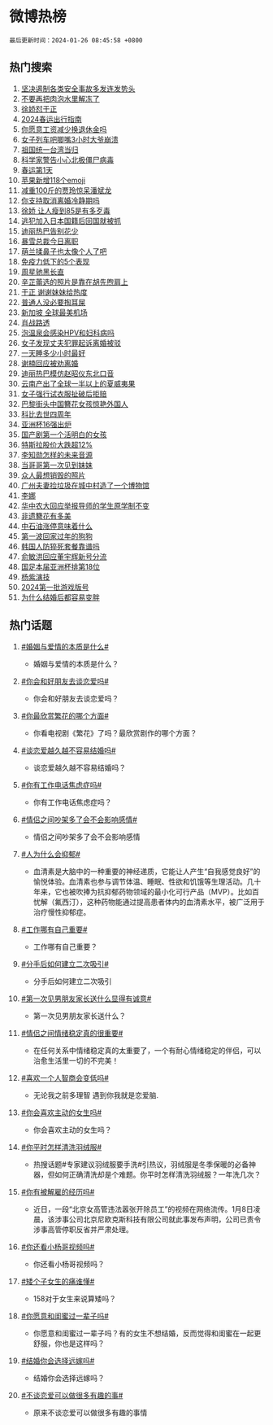 # 微博热榜

`最后更新时间：2024-01-26 08:45:58 +0800`

## 热门搜索

1. [坚决遏制各类安全事故多发连发势头](https://m.weibo.cn/search?containerid=100103type%3D1%26t%3D10%26q%3D%23%E5%9D%9A%E5%86%B3%E9%81%8F%E5%88%B6%E5%90%84%E7%B1%BB%E5%AE%89%E5%85%A8%E4%BA%8B%E6%95%85%E5%A4%9A%E5%8F%91%E8%BF%9E%E5%8F%91%E5%8A%BF%E5%A4%B4%23&stream_entry_id=51&isnewpage=1&extparam=seat%3D1%26dgr%3D0%26q%3D%2523%25E5%259D%259A%25E5%2586%25B3%25E9%2581%258F%25E5%2588%25B6%25E5%2590%2584%25E7%25B1%25BB%25E5%25AE%2589%25E5%2585%25A8%25E4%25BA%258B%25E6%2595%2585%25E5%25A4%259A%25E5%258F%2591%25E8%25BF%259E%25E5%258F%2591%25E5%258A%25BF%25E5%25A4%25B4%2523%26c_type%3D51%26pos%3D0%26cate%3D10103%26filter_type%3Drealtimehot%26stream_entry_id%3D51%26display_time%3D1706229956%26pre_seqid%3D1706229956766026801223)
1. [不要再把肉泡水里解冻了](https://m.weibo.cn/search?containerid=100103type%3D1%26t%3D10%26q%3D%23%E4%B8%8D%E8%A6%81%E5%86%8D%E6%8A%8A%E8%82%89%E6%B3%A1%E6%B0%B4%E9%87%8C%E8%A7%A3%E5%86%BB%E4%BA%86%23&stream_entry_id=31&isnewpage=1&extparam=seat%3D1%26realpos%3D1%26c_type%3D31%26pos%3D0%26lcate%3D5001%26q%3D%2523%25E4%25B8%258D%25E8%25A6%2581%25E5%2586%258D%25E6%258A%258A%25E8%2582%2589%25E6%25B3%25A1%25E6%25B0%25B4%25E9%2587%258C%25E8%25A7%25A3%25E5%2586%25BB%25E4%25BA%2586%2523%26dgr%3D0%26filter_type%3Drealtimehot%26flag%3D2%26cate%3D5001%26band_rank%3D1%26stream_entry_id%3D31%26display_time%3D1706229956%26pre_seqid%3D1706229956766026801223)
1. [徐娇怼于正](https://m.weibo.cn/search?containerid=100103type%3D1%26t%3D10%26q%3D%E5%BE%90%E5%A8%87%E6%80%BC%E4%BA%8E%E6%AD%A3&stream_entry_id=31&isnewpage=1&extparam=seat%3D1%26realpos%3D2%26c_type%3D31%26pos%3D1%26lcate%3D5001%26q%3D%25E5%25BE%2590%25E5%25A8%2587%25E6%2580%25BC%25E4%25BA%258E%25E6%25AD%25A3%26dgr%3D0%26filter_type%3Drealtimehot%26flag%3D16%26cate%3D5001%26band_rank%3D2%26stream_entry_id%3D31%26display_time%3D1706229956%26pre_seqid%3D1706229956766026801223)
1. [2024春运出行指南](https://m.weibo.cn/search?containerid=100103type%3D1%26t%3D10%26q%3D%232024%E6%98%A5%E8%BF%90%E5%87%BA%E8%A1%8C%E6%8C%87%E5%8D%97%23&stream_entry_id=31&isnewpage=1&extparam=seat%3D1%26realpos%3D3%26c_type%3D31%26pos%3D2%26lcate%3D5001%26q%3D%25232024%25E6%2598%25A5%25E8%25BF%2590%25E5%2587%25BA%25E8%25A1%258C%25E6%258C%2587%25E5%258D%2597%2523%26dgr%3D0%26filter_type%3Drealtimehot%26flag%3D0%26cate%3D5001%26band_rank%3D3%26stream_entry_id%3D31%26display_time%3D1706229956%26pre_seqid%3D1706229956766026801223)
1. [你愿意工资减少换退休金吗](https://m.weibo.cn/search?containerid=100103type%3D1%26t%3D10%26q%3D%23%E4%BD%A0%E6%84%BF%E6%84%8F%E5%B7%A5%E8%B5%84%E5%87%8F%E5%B0%91%E6%8D%A2%E9%80%80%E4%BC%91%E9%87%91%E5%90%97%23&stream_entry_id=31&isnewpage=1&extparam=seat%3D1%26realpos%3D4%26c_type%3D31%26pos%3D3%26lcate%3D5001%26q%3D%2523%25E4%25BD%25A0%25E6%2584%25BF%25E6%2584%258F%25E5%25B7%25A5%25E8%25B5%2584%25E5%2587%258F%25E5%25B0%2591%25E6%258D%25A2%25E9%2580%2580%25E4%25BC%2591%25E9%2587%2591%25E5%2590%2597%2523%26dgr%3D0%26filter_type%3Drealtimehot%26flag%3D2%26cate%3D5001%26band_rank%3D4%26stream_entry_id%3D31%26display_time%3D1706229956%26pre_seqid%3D1706229956766026801223)
1. [女子列车吧唧嘴3小时大爷崩溃](https://m.weibo.cn/search?containerid=100103type%3D1%26t%3D10%26q%3D%23%E5%A5%B3%E5%AD%90%E5%88%97%E8%BD%A6%E5%90%A7%E5%94%A7%E5%98%B43%E5%B0%8F%E6%97%B6%E5%A4%A7%E7%88%B7%E5%B4%A9%E6%BA%83%23&stream_entry_id=31&isnewpage=1&extparam=seat%3D1%26realpos%3D5%26c_type%3D31%26pos%3D4%26lcate%3D5001%26q%3D%2523%25E5%25A5%25B3%25E5%25AD%2590%25E5%2588%2597%25E8%25BD%25A6%25E5%2590%25A7%25E5%2594%25A7%25E5%2598%25B43%25E5%25B0%258F%25E6%2597%25B6%25E5%25A4%25A7%25E7%2588%25B7%25E5%25B4%25A9%25E6%25BA%2583%2523%26dgr%3D0%26filter_type%3Drealtimehot%26flag%3D2%26cate%3D5001%26band_rank%3D5%26stream_entry_id%3D31%26display_time%3D1706229956%26pre_seqid%3D1706229956766026801223)
1. [祖国统一台湾当归](https://m.weibo.cn/search?containerid=100103type%3D1%26t%3D10%26q%3D%23%E7%A5%96%E5%9B%BD%E7%BB%9F%E4%B8%80%E5%8F%B0%E6%B9%BE%E5%BD%93%E5%BD%92%23&stream_entry_id=31&isnewpage=1&extparam=seat%3D1%26realpos%3D6%26c_type%3D31%26pos%3D5%26lcate%3D5001%26q%3D%2523%25E7%25A5%2596%25E5%259B%25BD%25E7%25BB%259F%25E4%25B8%2580%25E5%258F%25B0%25E6%25B9%25BE%25E5%25BD%2593%25E5%25BD%2592%2523%26dgr%3D0%26filter_type%3Drealtimehot%26flag%3D2%26cate%3D5001%26band_rank%3D6%26stream_entry_id%3D31%26display_time%3D1706229956%26pre_seqid%3D1706229956766026801223)
1. [科学家警告小心北极僵尸病毒](https://m.weibo.cn/search?containerid=100103type%3D1%26t%3D10%26q%3D%23%E7%A7%91%E5%AD%A6%E5%AE%B6%E8%AD%A6%E5%91%8A%E5%B0%8F%E5%BF%83%E5%8C%97%E6%9E%81%E5%83%B5%E5%B0%B8%E7%97%85%E6%AF%92%23&stream_entry_id=31&isnewpage=1&extparam=seat%3D1%26realpos%3D7%26c_type%3D31%26pos%3D6%26lcate%3D5001%26q%3D%2523%25E7%25A7%2591%25E5%25AD%25A6%25E5%25AE%25B6%25E8%25AD%25A6%25E5%2591%258A%25E5%25B0%258F%25E5%25BF%2583%25E5%258C%2597%25E6%259E%2581%25E5%2583%25B5%25E5%25B0%25B8%25E7%2597%2585%25E6%25AF%2592%2523%26dgr%3D0%26filter_type%3Drealtimehot%26flag%3D2%26cate%3D5001%26band_rank%3D7%26stream_entry_id%3D31%26display_time%3D1706229956%26pre_seqid%3D1706229956766026801223)
1. [春运第1天](https://m.weibo.cn/search?containerid=100103type%3D1%26t%3D10%26q%3D%23%E6%98%A5%E8%BF%90%E7%AC%AC1%E5%A4%A9%23&stream_entry_id=31&isnewpage=1&extparam=seat%3D1%26realpos%3D8%26c_type%3D31%26pos%3D7%26lcate%3D5001%26q%3D%2523%25E6%2598%25A5%25E8%25BF%2590%25E7%25AC%25AC1%25E5%25A4%25A9%2523%26dgr%3D0%26filter_type%3Drealtimehot%26flag%3D1%26cate%3D5001%26band_rank%3D8%26stream_entry_id%3D31%26display_time%3D1706229956%26pre_seqid%3D1706229956766026801223)
1. [苹果新增118个emoji](https://m.weibo.cn/search?containerid=100103type%3D1%26t%3D10%26q%3D%23%E8%8B%B9%E6%9E%9C%E6%96%B0%E5%A2%9E118%E4%B8%AAemoji%23&stream_entry_id=31&isnewpage=1&extparam=seat%3D1%26realpos%3D9%26c_type%3D31%26pos%3D8%26lcate%3D5001%26q%3D%2523%25E8%258B%25B9%25E6%259E%259C%25E6%2596%25B0%25E5%25A2%259E118%25E4%25B8%25AAemoji%2523%26dgr%3D0%26filter_type%3Drealtimehot%26flag%3D1%26cate%3D5001%26band_rank%3D9%26stream_entry_id%3D31%26display_time%3D1706229956%26pre_seqid%3D1706229956766026801223)
1. [减重100斤的贾玲惊呆潘斌龙](https://m.weibo.cn/search?containerid=100103type%3D1%26t%3D10%26q%3D%23%E5%87%8F%E9%87%8D100%E6%96%A4%E7%9A%84%E8%B4%BE%E7%8E%B2%E6%83%8A%E5%91%86%E6%BD%98%E6%96%8C%E9%BE%99%23&stream_entry_id=31&isnewpage=1&extparam=seat%3D1%26realpos%3D10%26c_type%3D31%26pos%3D9%26lcate%3D5001%26q%3D%2523%25E5%2587%258F%25E9%2587%258D100%25E6%2596%25A4%25E7%259A%2584%25E8%25B4%25BE%25E7%258E%25B2%25E6%2583%258A%25E5%2591%2586%25E6%25BD%2598%25E6%2596%258C%25E9%25BE%2599%2523%26dgr%3D0%26filter_type%3Drealtimehot%26flag%3D2%26cate%3D5001%26band_rank%3D10%26stream_entry_id%3D31%26display_time%3D1706229956%26pre_seqid%3D1706229956766026801223)
1. [你支持取消离婚冷静期吗](https://m.weibo.cn/search?containerid=100103type%3D1%26t%3D10%26q%3D%23%E4%BD%A0%E6%94%AF%E6%8C%81%E5%8F%96%E6%B6%88%E7%A6%BB%E5%A9%9A%E5%86%B7%E9%9D%99%E6%9C%9F%E5%90%97%23&stream_entry_id=31&isnewpage=1&extparam=seat%3D1%26realpos%3D11%26c_type%3D31%26pos%3D10%26lcate%3D5001%26q%3D%2523%25E4%25BD%25A0%25E6%2594%25AF%25E6%258C%2581%25E5%258F%2596%25E6%25B6%2588%25E7%25A6%25BB%25E5%25A9%259A%25E5%2586%25B7%25E9%259D%2599%25E6%259C%259F%25E5%2590%2597%2523%26dgr%3D0%26filter_type%3Drealtimehot%26flag%3D2%26cate%3D5001%26band_rank%3D11%26stream_entry_id%3D31%26display_time%3D1706229956%26pre_seqid%3D1706229956766026801223)
1. [徐娇 让人瘦到85是有多歹毒](https://m.weibo.cn/search?containerid=100103type%3D1%26t%3D10%26q%3D%E5%BE%90%E5%A8%87+%E8%AE%A9%E4%BA%BA%E7%98%A6%E5%88%B085%E6%98%AF%E6%9C%89%E5%A4%9A%E6%AD%B9%E6%AF%92&stream_entry_id=31&isnewpage=1&extparam=seat%3D1%26realpos%3D12%26c_type%3D31%26pos%3D11%26lcate%3D5001%26q%3D%25E5%25BE%2590%25E5%25A8%2587%2520%25E8%25AE%25A9%25E4%25BA%25BA%25E7%2598%25A6%25E5%2588%25B085%25E6%2598%25AF%25E6%259C%2589%25E5%25A4%259A%25E6%25AD%25B9%25E6%25AF%2592%26dgr%3D0%26filter_type%3Drealtimehot%26flag%3D2%26cate%3D5001%26band_rank%3D12%26stream_entry_id%3D31%26display_time%3D1706229956%26pre_seqid%3D1706229956766026801223)
1. [逃犯加入日本国籍后回国就被抓](https://m.weibo.cn/search?containerid=100103type%3D1%26t%3D10%26q%3D%23%E9%80%83%E7%8A%AF%E5%8A%A0%E5%85%A5%E6%97%A5%E6%9C%AC%E5%9B%BD%E7%B1%8D%E5%90%8E%E5%9B%9E%E5%9B%BD%E5%B0%B1%E8%A2%AB%E6%8A%93%23&stream_entry_id=31&isnewpage=1&extparam=seat%3D1%26realpos%3D13%26c_type%3D31%26pos%3D12%26lcate%3D5001%26q%3D%2523%25E9%2580%2583%25E7%258A%25AF%25E5%258A%25A0%25E5%2585%25A5%25E6%2597%25A5%25E6%259C%25AC%25E5%259B%25BD%25E7%25B1%258D%25E5%2590%258E%25E5%259B%259E%25E5%259B%25BD%25E5%25B0%25B1%25E8%25A2%25AB%25E6%258A%2593%2523%26dgr%3D0%26filter_type%3Drealtimehot%26flag%3D2%26cate%3D5001%26band_rank%3D13%26stream_entry_id%3D31%26display_time%3D1706229956%26pre_seqid%3D1706229956766026801223)
1. [迪丽热巴告别花少](https://m.weibo.cn/search?containerid=100103type%3D1%26t%3D10%26q%3D%23%E8%BF%AA%E4%B8%BD%E7%83%AD%E5%B7%B4%E5%91%8A%E5%88%AB%E8%8A%B1%E5%B0%91%23&stream_entry_id=31&isnewpage=1&extparam=seat%3D1%26realpos%3D14%26c_type%3D31%26pos%3D13%26lcate%3D5001%26q%3D%2523%25E8%25BF%25AA%25E4%25B8%25BD%25E7%2583%25AD%25E5%25B7%25B4%25E5%2591%258A%25E5%2588%25AB%25E8%258A%25B1%25E5%25B0%2591%2523%26dgr%3D0%26filter_type%3Drealtimehot%26flag%3D1%26cate%3D5001%26band_rank%3D14%26stream_entry_id%3D31%26display_time%3D1706229956%26pre_seqid%3D1706229956766026801223)
1. [暴雪总裁今日离职](https://m.weibo.cn/search?containerid=100103type%3D1%26t%3D10%26q%3D%23%E6%9A%B4%E9%9B%AA%E6%80%BB%E8%A3%81%E4%BB%8A%E6%97%A5%E7%A6%BB%E8%81%8C%23&stream_entry_id=31&isnewpage=1&extparam=seat%3D1%26realpos%3D15%26c_type%3D31%26pos%3D14%26lcate%3D5001%26q%3D%2523%25E6%259A%25B4%25E9%259B%25AA%25E6%2580%25BB%25E8%25A3%2581%25E4%25BB%258A%25E6%2597%25A5%25E7%25A6%25BB%25E8%2581%258C%2523%26dgr%3D0%26filter_type%3Drealtimehot%26flag%3D1%26cate%3D5001%26band_rank%3D15%26stream_entry_id%3D31%26display_time%3D1706229956%26pre_seqid%3D1706229956766026801223)
1. [萌兰揉鼻子也太像个人了吧](https://m.weibo.cn/search?containerid=100103type%3D1%26t%3D10%26q%3D%23%E8%90%8C%E5%85%B0%E6%8F%89%E9%BC%BB%E5%AD%90%E4%B9%9F%E5%A4%AA%E5%83%8F%E4%B8%AA%E4%BA%BA%E4%BA%86%E5%90%A7%23&stream_entry_id=31&isnewpage=1&extparam=seat%3D1%26realpos%3D16%26c_type%3D31%26pos%3D15%26lcate%3D5001%26q%3D%2523%25E8%2590%258C%25E5%2585%25B0%25E6%258F%2589%25E9%25BC%25BB%25E5%25AD%2590%25E4%25B9%259F%25E5%25A4%25AA%25E5%2583%258F%25E4%25B8%25AA%25E4%25BA%25BA%25E4%25BA%2586%25E5%2590%25A7%2523%26dgr%3D0%26filter_type%3Drealtimehot%26flag%3D2%26cate%3D5001%26band_rank%3D16%26stream_entry_id%3D31%26display_time%3D1706229956%26pre_seqid%3D1706229956766026801223)
1. [免疫力低下的5个表现](https://m.weibo.cn/search?containerid=100103type%3D1%26t%3D10%26q%3D%23%E5%85%8D%E7%96%AB%E5%8A%9B%E4%BD%8E%E4%B8%8B%E7%9A%845%E4%B8%AA%E8%A1%A8%E7%8E%B0%23&stream_entry_id=31&isnewpage=1&extparam=seat%3D1%26realpos%3D17%26c_type%3D31%26pos%3D16%26lcate%3D5001%26q%3D%2523%25E5%2585%258D%25E7%2596%25AB%25E5%258A%259B%25E4%25BD%258E%25E4%25B8%258B%25E7%259A%25845%25E4%25B8%25AA%25E8%25A1%25A8%25E7%258E%25B0%2523%26dgr%3D0%26filter_type%3Drealtimehot%26flag%3D0%26cate%3D5001%26band_rank%3D17%26stream_entry_id%3D31%26display_time%3D1706229956%26pre_seqid%3D1706229956766026801223)
1. [周星驰黑长直](https://m.weibo.cn/search?containerid=100103type%3D1%26t%3D10%26q%3D%E5%91%A8%E6%98%9F%E9%A9%B0%E9%BB%91%E9%95%BF%E7%9B%B4&stream_entry_id=31&isnewpage=1&extparam=seat%3D1%26realpos%3D18%26c_type%3D31%26pos%3D17%26lcate%3D5001%26q%3D%25E5%2591%25A8%25E6%2598%259F%25E9%25A9%25B0%25E9%25BB%2591%25E9%2595%25BF%25E7%259B%25B4%26dgr%3D0%26filter_type%3Drealtimehot%26flag%3D2%26cate%3D5001%26band_rank%3D18%26stream_entry_id%3D31%26display_time%3D1706229956%26pre_seqid%3D1706229956766026801223)
1. [辛芷蕾选的照片是靠在胡先煦肩上](https://m.weibo.cn/search?containerid=100103type%3D1%26t%3D10%26q%3D%23%E8%BE%9B%E8%8A%B7%E8%95%BE%E9%80%89%E7%9A%84%E7%85%A7%E7%89%87%E6%98%AF%E9%9D%A0%E5%9C%A8%E8%83%A1%E5%85%88%E7%85%A6%E8%82%A9%E4%B8%8A%23&stream_entry_id=31&isnewpage=1&extparam=seat%3D1%26realpos%3D19%26c_type%3D31%26pos%3D18%26lcate%3D5001%26q%3D%2523%25E8%25BE%259B%25E8%258A%25B7%25E8%2595%25BE%25E9%2580%2589%25E7%259A%2584%25E7%2585%25A7%25E7%2589%2587%25E6%2598%25AF%25E9%259D%25A0%25E5%259C%25A8%25E8%2583%25A1%25E5%2585%2588%25E7%2585%25A6%25E8%2582%25A9%25E4%25B8%258A%2523%26dgr%3D0%26filter_type%3Drealtimehot%26flag%3D2%26cate%3D5001%26band_rank%3D19%26stream_entry_id%3D31%26display_time%3D1706229956%26pre_seqid%3D1706229956766026801223)
1. [于正 谢谢妹妹给热度](https://m.weibo.cn/search?containerid=100103type%3D1%26t%3D10%26q%3D%E4%BA%8E%E6%AD%A3+%E8%B0%A2%E8%B0%A2%E5%A6%B9%E5%A6%B9%E7%BB%99%E7%83%AD%E5%BA%A6&stream_entry_id=31&isnewpage=1&extparam=seat%3D1%26realpos%3D20%26c_type%3D31%26pos%3D19%26lcate%3D5001%26q%3D%25E4%25BA%258E%25E6%25AD%25A3%2520%25E8%25B0%25A2%25E8%25B0%25A2%25E5%25A6%25B9%25E5%25A6%25B9%25E7%25BB%2599%25E7%2583%25AD%25E5%25BA%25A6%26dgr%3D0%26filter_type%3Drealtimehot%26flag%3D0%26cate%3D5001%26band_rank%3D20%26stream_entry_id%3D31%26display_time%3D1706229956%26pre_seqid%3D1706229956766026801223)
1. [普通人没必要掏耳屎](https://m.weibo.cn/search?containerid=100103type%3D1%26t%3D10%26q%3D%23%E6%99%AE%E9%80%9A%E4%BA%BA%E6%B2%A1%E5%BF%85%E8%A6%81%E6%8E%8F%E8%80%B3%E5%B1%8E%23&stream_entry_id=31&isnewpage=1&extparam=seat%3D1%26realpos%3D21%26c_type%3D31%26pos%3D20%26lcate%3D5001%26q%3D%2523%25E6%2599%25AE%25E9%2580%259A%25E4%25BA%25BA%25E6%25B2%25A1%25E5%25BF%2585%25E8%25A6%2581%25E6%258E%258F%25E8%2580%25B3%25E5%25B1%258E%2523%26dgr%3D0%26filter_type%3Drealtimehot%26flag%3D1%26cate%3D5001%26band_rank%3D21%26stream_entry_id%3D31%26display_time%3D1706229956%26pre_seqid%3D1706229956766026801223)
1. [新加坡 全球最美机场](https://m.weibo.cn/search?containerid=100103type%3D1%26t%3D10%26q%3D%E6%96%B0%E5%8A%A0%E5%9D%A1+%E5%85%A8%E7%90%83%E6%9C%80%E7%BE%8E%E6%9C%BA%E5%9C%BA&stream_entry_id=31&isnewpage=1&extparam=seat%3D1%26realpos%3D22%26c_type%3D31%26pos%3D21%26lcate%3D5001%26q%3D%25E6%2596%25B0%25E5%258A%25A0%25E5%259D%25A1%2520%25E5%2585%25A8%25E7%2590%2583%25E6%259C%2580%25E7%25BE%258E%25E6%259C%25BA%25E5%259C%25BA%26dgr%3D0%26filter_type%3Drealtimehot%26flag%3D1%26cate%3D5001%26band_rank%3D22%26stream_entry_id%3D31%26display_time%3D1706229956%26pre_seqid%3D1706229956766026801223)
1. [肖战路透](https://m.weibo.cn/search?containerid=100103type%3D1%26t%3D10%26q%3D%E8%82%96%E6%88%98%E8%B7%AF%E9%80%8F&stream_entry_id=31&isnewpage=1&extparam=seat%3D1%26realpos%3D23%26c_type%3D31%26pos%3D22%26lcate%3D5001%26q%3D%25E8%2582%2596%25E6%2588%2598%25E8%25B7%25AF%25E9%2580%258F%26dgr%3D0%26filter_type%3Drealtimehot%26flag%3D0%26cate%3D5001%26band_rank%3D23%26stream_entry_id%3D31%26display_time%3D1706229956%26pre_seqid%3D1706229956766026801223)
1. [泡温泉会感染HPV和妇科病吗](https://m.weibo.cn/search?containerid=100103type%3D1%26t%3D10%26q%3D%23%E6%B3%A1%E6%B8%A9%E6%B3%89%E4%BC%9A%E6%84%9F%E6%9F%93HPV%E5%92%8C%E5%A6%87%E7%A7%91%E7%97%85%E5%90%97%23&stream_entry_id=31&isnewpage=1&extparam=seat%3D1%26realpos%3D24%26c_type%3D31%26pos%3D23%26lcate%3D5001%26q%3D%2523%25E6%25B3%25A1%25E6%25B8%25A9%25E6%25B3%2589%25E4%25BC%259A%25E6%2584%259F%25E6%259F%2593HPV%25E5%2592%258C%25E5%25A6%2587%25E7%25A7%2591%25E7%2597%2585%25E5%2590%2597%2523%26dgr%3D0%26filter_type%3Drealtimehot%26flag%3D0%26cate%3D5001%26band_rank%3D24%26stream_entry_id%3D31%26display_time%3D1706229956%26pre_seqid%3D1706229956766026801223)
1. [女子发现丈夫犯罪起诉离婚被驳](https://m.weibo.cn/search?containerid=100103type%3D1%26t%3D10%26q%3D%23%E5%A5%B3%E5%AD%90%E5%8F%91%E7%8E%B0%E4%B8%88%E5%A4%AB%E7%8A%AF%E7%BD%AA%E8%B5%B7%E8%AF%89%E7%A6%BB%E5%A9%9A%E8%A2%AB%E9%A9%B3%23&stream_entry_id=31&isnewpage=1&extparam=seat%3D1%26realpos%3D25%26c_type%3D31%26pos%3D24%26lcate%3D5001%26q%3D%2523%25E5%25A5%25B3%25E5%25AD%2590%25E5%258F%2591%25E7%258E%25B0%25E4%25B8%2588%25E5%25A4%25AB%25E7%258A%25AF%25E7%25BD%25AA%25E8%25B5%25B7%25E8%25AF%2589%25E7%25A6%25BB%25E5%25A9%259A%25E8%25A2%25AB%25E9%25A9%25B3%2523%26dgr%3D0%26filter_type%3Drealtimehot%26flag%3D0%26cate%3D5001%26band_rank%3D25%26stream_entry_id%3D31%26display_time%3D1706229956%26pre_seqid%3D1706229956766026801223)
1. [一天睡多少小时最好](https://m.weibo.cn/search?containerid=100103type%3D1%26t%3D10%26q%3D%23%E4%B8%80%E5%A4%A9%E7%9D%A1%E5%A4%9A%E5%B0%91%E5%B0%8F%E6%97%B6%E6%9C%80%E5%A5%BD%23&stream_entry_id=31&isnewpage=1&extparam=seat%3D1%26realpos%3D26%26c_type%3D31%26pos%3D25%26lcate%3D5001%26q%3D%2523%25E4%25B8%2580%25E5%25A4%25A9%25E7%259D%25A1%25E5%25A4%259A%25E5%25B0%2591%25E5%25B0%258F%25E6%2597%25B6%25E6%259C%2580%25E5%25A5%25BD%2523%26dgr%3D0%26filter_type%3Drealtimehot%26flag%3D1%26cate%3D5001%26band_rank%3D26%26stream_entry_id%3D31%26display_time%3D1706229956%26pre_seqid%3D1706229956766026801223)
1. [谢楠回应被劝离婚](https://m.weibo.cn/search?containerid=100103type%3D1%26t%3D10%26q%3D%23%E8%B0%A2%E6%A5%A0%E5%9B%9E%E5%BA%94%E8%A2%AB%E5%8A%9D%E7%A6%BB%E5%A9%9A%23&stream_entry_id=31&isnewpage=1&extparam=seat%3D1%26realpos%3D27%26c_type%3D31%26pos%3D26%26lcate%3D5001%26q%3D%2523%25E8%25B0%25A2%25E6%25A5%25A0%25E5%259B%259E%25E5%25BA%2594%25E8%25A2%25AB%25E5%258A%259D%25E7%25A6%25BB%25E5%25A9%259A%2523%26dgr%3D0%26filter_type%3Drealtimehot%26flag%3D0%26cate%3D5001%26band_rank%3D27%26stream_entry_id%3D31%26display_time%3D1706229956%26pre_seqid%3D1706229956766026801223)
1. [迪丽热巴模仿赵昭仪东北口音](https://m.weibo.cn/search?containerid=100103type%3D1%26t%3D10%26q%3D%23%E8%BF%AA%E4%B8%BD%E7%83%AD%E5%B7%B4%E6%A8%A1%E4%BB%BF%E8%B5%B5%E6%98%AD%E4%BB%AA%E4%B8%9C%E5%8C%97%E5%8F%A3%E9%9F%B3%23&stream_entry_id=31&isnewpage=1&extparam=seat%3D1%26realpos%3D28%26c_type%3D31%26pos%3D27%26lcate%3D5001%26q%3D%2523%25E8%25BF%25AA%25E4%25B8%25BD%25E7%2583%25AD%25E5%25B7%25B4%25E6%25A8%25A1%25E4%25BB%25BF%25E8%25B5%25B5%25E6%2598%25AD%25E4%25BB%25AA%25E4%25B8%259C%25E5%258C%2597%25E5%258F%25A3%25E9%259F%25B3%2523%26dgr%3D0%26filter_type%3Drealtimehot%26flag%3D1%26cate%3D5001%26band_rank%3D28%26stream_entry_id%3D31%26display_time%3D1706229956%26pre_seqid%3D1706229956766026801223)
1. [云南产出了全球一半以上的夏威夷果](https://m.weibo.cn/search?containerid=100103type%3D1%26t%3D10%26q%3D%23%E4%BA%91%E5%8D%97%E4%BA%A7%E5%87%BA%E4%BA%86%E5%85%A8%E7%90%83%E4%B8%80%E5%8D%8A%E4%BB%A5%E4%B8%8A%E7%9A%84%E5%A4%8F%E5%A8%81%E5%A4%B7%E6%9E%9C%23&stream_entry_id=31&isnewpage=1&extparam=seat%3D1%26realpos%3D29%26c_type%3D31%26pos%3D28%26lcate%3D5001%26q%3D%2523%25E4%25BA%2591%25E5%258D%2597%25E4%25BA%25A7%25E5%2587%25BA%25E4%25BA%2586%25E5%2585%25A8%25E7%2590%2583%25E4%25B8%2580%25E5%258D%258A%25E4%25BB%25A5%25E4%25B8%258A%25E7%259A%2584%25E5%25A4%258F%25E5%25A8%2581%25E5%25A4%25B7%25E6%259E%259C%2523%26dgr%3D0%26filter_type%3Drealtimehot%26flag%3D1%26cate%3D5001%26band_rank%3D29%26stream_entry_id%3D31%26display_time%3D1706229956%26pre_seqid%3D1706229956766026801223)
1. [女子强行试衣服扯破后拒赔](https://m.weibo.cn/search?containerid=100103type%3D1%26t%3D10%26q%3D%23%E5%A5%B3%E5%AD%90%E5%BC%BA%E8%A1%8C%E8%AF%95%E8%A1%A3%E6%9C%8D%E6%89%AF%E7%A0%B4%E5%90%8E%E6%8B%92%E8%B5%94%23&stream_entry_id=31&isnewpage=1&extparam=seat%3D1%26realpos%3D30%26c_type%3D31%26pos%3D29%26lcate%3D5001%26q%3D%2523%25E5%25A5%25B3%25E5%25AD%2590%25E5%25BC%25BA%25E8%25A1%258C%25E8%25AF%2595%25E8%25A1%25A3%25E6%259C%258D%25E6%2589%25AF%25E7%25A0%25B4%25E5%2590%258E%25E6%258B%2592%25E8%25B5%2594%2523%26dgr%3D0%26filter_type%3Drealtimehot%26flag%3D0%26cate%3D5001%26band_rank%3D30%26stream_entry_id%3D31%26display_time%3D1706229956%26pre_seqid%3D1706229956766026801223)
1. [巴黎街头中国簪花女孩惊艳外国人](https://m.weibo.cn/search?containerid=100103type%3D1%26t%3D10%26q%3D%23%E5%B7%B4%E9%BB%8E%E8%A1%97%E5%A4%B4%E4%B8%AD%E5%9B%BD%E7%B0%AA%E8%8A%B1%E5%A5%B3%E5%AD%A9%E6%83%8A%E8%89%B3%E5%A4%96%E5%9B%BD%E4%BA%BA%23&stream_entry_id=31&isnewpage=1&extparam=seat%3D1%26realpos%3D31%26c_type%3D31%26pos%3D30%26lcate%3D5001%26q%3D%2523%25E5%25B7%25B4%25E9%25BB%258E%25E8%25A1%2597%25E5%25A4%25B4%25E4%25B8%25AD%25E5%259B%25BD%25E7%25B0%25AA%25E8%258A%25B1%25E5%25A5%25B3%25E5%25AD%25A9%25E6%2583%258A%25E8%2589%25B3%25E5%25A4%2596%25E5%259B%25BD%25E4%25BA%25BA%2523%26dgr%3D0%26filter_type%3Drealtimehot%26flag%3D32768%26cate%3D5001%26band_rank%3D31%26stream_entry_id%3D31%26display_time%3D1706229956%26pre_seqid%3D1706229956766026801223)
1. [科比去世四周年](https://m.weibo.cn/search?containerid=100103type%3D1%26t%3D10%26q%3D%E7%A7%91%E6%AF%94%E5%8E%BB%E4%B8%96%E5%9B%9B%E5%91%A8%E5%B9%B4&stream_entry_id=31&isnewpage=1&extparam=seat%3D1%26realpos%3D32%26c_type%3D31%26pos%3D31%26lcate%3D5001%26q%3D%25E7%25A7%2591%25E6%25AF%2594%25E5%258E%25BB%25E4%25B8%2596%25E5%259B%259B%25E5%2591%25A8%25E5%25B9%25B4%26dgr%3D0%26filter_type%3Drealtimehot%26flag%3D1%26cate%3D5001%26band_rank%3D32%26stream_entry_id%3D31%26display_time%3D1706229956%26pre_seqid%3D1706229956766026801223)
1. [亚洲杯16强出炉](https://m.weibo.cn/search?containerid=100103type%3D1%26t%3D10%26q%3D%23%E4%BA%9A%E6%B4%B2%E6%9D%AF16%E5%BC%BA%E5%87%BA%E7%82%89%23&stream_entry_id=31&isnewpage=1&extparam=seat%3D1%26realpos%3D33%26c_type%3D31%26pos%3D32%26lcate%3D5001%26q%3D%2523%25E4%25BA%259A%25E6%25B4%25B2%25E6%259D%25AF16%25E5%25BC%25BA%25E5%2587%25BA%25E7%2582%2589%2523%26dgr%3D0%26filter_type%3Drealtimehot%26flag%3D1%26cate%3D5001%26band_rank%3D33%26stream_entry_id%3D31%26display_time%3D1706229956%26pre_seqid%3D1706229956766026801223)
1. [国产剧第一个活明白的女孩](https://m.weibo.cn/search?containerid=100103type%3D1%26t%3D10%26q%3D%E5%9B%BD%E4%BA%A7%E5%89%A7%E7%AC%AC%E4%B8%80%E4%B8%AA%E6%B4%BB%E6%98%8E%E7%99%BD%E7%9A%84%E5%A5%B3%E5%AD%A9&stream_entry_id=31&isnewpage=1&extparam=seat%3D1%26realpos%3D34%26c_type%3D31%26pos%3D33%26lcate%3D5001%26q%3D%25E5%259B%25BD%25E4%25BA%25A7%25E5%2589%25A7%25E7%25AC%25AC%25E4%25B8%2580%25E4%25B8%25AA%25E6%25B4%25BB%25E6%2598%258E%25E7%2599%25BD%25E7%259A%2584%25E5%25A5%25B3%25E5%25AD%25A9%26dgr%3D0%26filter_type%3Drealtimehot%26flag%3D0%26cate%3D5001%26band_rank%3D34%26stream_entry_id%3D31%26display_time%3D1706229956%26pre_seqid%3D1706229956766026801223)
1. [特斯拉股价大跌超12%](https://m.weibo.cn/search?containerid=100103type%3D1%26t%3D10%26q%3D%23%E7%89%B9%E6%96%AF%E6%8B%89%E8%82%A1%E4%BB%B7%E5%A4%A7%E8%B7%8C%E8%B6%8512%25%23&stream_entry_id=31&isnewpage=1&extparam=seat%3D1%26realpos%3D35%26c_type%3D31%26pos%3D34%26lcate%3D5001%26q%3D%2523%25E7%2589%25B9%25E6%2596%25AF%25E6%258B%2589%25E8%2582%25A1%25E4%25BB%25B7%25E5%25A4%25A7%25E8%25B7%258C%25E8%25B6%258512%2525%2523%26dgr%3D0%26filter_type%3Drealtimehot%26flag%3D1%26cate%3D5001%26band_rank%3D35%26stream_entry_id%3D31%26display_time%3D1706229956%26pre_seqid%3D1706229956766026801223)
1. [李知勋怎样的未来音源](https://m.weibo.cn/search?containerid=100103type%3D1%26t%3D10%26q%3D%E6%9D%8E%E7%9F%A5%E5%8B%8B%E6%80%8E%E6%A0%B7%E7%9A%84%E6%9C%AA%E6%9D%A5%E9%9F%B3%E6%BA%90&stream_entry_id=31&isnewpage=1&extparam=seat%3D1%26realpos%3D36%26c_type%3D31%26pos%3D35%26lcate%3D5001%26q%3D%25E6%259D%258E%25E7%259F%25A5%25E5%258B%258B%25E6%2580%258E%25E6%25A0%25B7%25E7%259A%2584%25E6%259C%25AA%25E6%259D%25A5%25E9%259F%25B3%25E6%25BA%2590%26dgr%3D0%26filter_type%3Drealtimehot%26flag%3D1%26cate%3D5001%26band_rank%3D36%26stream_entry_id%3D31%26display_time%3D1706229956%26pre_seqid%3D1706229956766026801223)
1. [当哥哥第一次见到妹妹](https://m.weibo.cn/search?containerid=100103type%3D1%26t%3D10%26q%3D%E5%BD%93%E5%93%A5%E5%93%A5%E7%AC%AC%E4%B8%80%E6%AC%A1%E8%A7%81%E5%88%B0%E5%A6%B9%E5%A6%B9&stream_entry_id=31&isnewpage=1&extparam=seat%3D1%26realpos%3D37%26c_type%3D31%26pos%3D36%26lcate%3D5001%26q%3D%25E5%25BD%2593%25E5%2593%25A5%25E5%2593%25A5%25E7%25AC%25AC%25E4%25B8%2580%25E6%25AC%25A1%25E8%25A7%2581%25E5%2588%25B0%25E5%25A6%25B9%25E5%25A6%25B9%26dgr%3D0%26filter_type%3Drealtimehot%26flag%3D1%26cate%3D5001%26band_rank%3D37%26stream_entry_id%3D31%26display_time%3D1706229956%26pre_seqid%3D1706229956766026801223)
1. [众人最想销毁的照片](https://m.weibo.cn/search?containerid=100103type%3D1%26t%3D10%26q%3D%E4%BC%97%E4%BA%BA%E6%9C%80%E6%83%B3%E9%94%80%E6%AF%81%E7%9A%84%E7%85%A7%E7%89%87&stream_entry_id=31&isnewpage=1&extparam=seat%3D1%26realpos%3D38%26c_type%3D31%26pos%3D37%26lcate%3D5001%26q%3D%25E4%25BC%2597%25E4%25BA%25BA%25E6%259C%2580%25E6%2583%25B3%25E9%2594%2580%25E6%25AF%2581%25E7%259A%2584%25E7%2585%25A7%25E7%2589%2587%26dgr%3D0%26filter_type%3Drealtimehot%26flag%3D1%26cate%3D5001%26band_rank%3D38%26stream_entry_id%3D31%26display_time%3D1706229956%26pre_seqid%3D1706229956766026801223)
1. [广州夫妻捡垃圾在城中村造了一个博物馆](https://m.weibo.cn/search?containerid=100103type%3D1%26t%3D10%26q%3D%23%E5%B9%BF%E5%B7%9E%E5%A4%AB%E5%A6%BB%E6%8D%A1%E5%9E%83%E5%9C%BE%E5%9C%A8%E5%9F%8E%E4%B8%AD%E6%9D%91%E9%80%A0%E4%BA%86%E4%B8%80%E4%B8%AA%E5%8D%9A%E7%89%A9%E9%A6%86%23&stream_entry_id=31&isnewpage=1&extparam=seat%3D1%26realpos%3D39%26c_type%3D31%26pos%3D38%26lcate%3D5001%26q%3D%2523%25E5%25B9%25BF%25E5%25B7%259E%25E5%25A4%25AB%25E5%25A6%25BB%25E6%258D%25A1%25E5%259E%2583%25E5%259C%25BE%25E5%259C%25A8%25E5%259F%258E%25E4%25B8%25AD%25E6%259D%2591%25E9%2580%25A0%25E4%25BA%2586%25E4%25B8%2580%25E4%25B8%25AA%25E5%258D%259A%25E7%2589%25A9%25E9%25A6%2586%2523%26dgr%3D0%26filter_type%3Drealtimehot%26flag%3D32768%26cate%3D5001%26band_rank%3D39%26stream_entry_id%3D31%26display_time%3D1706229956%26pre_seqid%3D1706229956766026801223)
1. [李娜](https://m.weibo.cn/search?containerid=100103type%3D1%26t%3D10%26q%3D%E6%9D%8E%E5%A8%9C&stream_entry_id=31&isnewpage=1&extparam=seat%3D1%26realpos%3D40%26c_type%3D31%26pos%3D39%26lcate%3D5001%26q%3D%25E6%259D%258E%25E5%25A8%259C%26dgr%3D0%26filter_type%3Drealtimehot%26flag%3D0%26cate%3D5001%26band_rank%3D40%26stream_entry_id%3D31%26display_time%3D1706229956%26pre_seqid%3D1706229956766026801223)
1. [华中农大回应举报导师的学生原学制不变](https://m.weibo.cn/search?containerid=100103type%3D1%26t%3D10%26q%3D%23%E5%8D%8E%E4%B8%AD%E5%86%9C%E5%A4%A7%E5%9B%9E%E5%BA%94%E4%B8%BE%E6%8A%A5%E5%AF%BC%E5%B8%88%E7%9A%84%E5%AD%A6%E7%94%9F%E5%8E%9F%E5%AD%A6%E5%88%B6%E4%B8%8D%E5%8F%98%23&stream_entry_id=31&isnewpage=1&extparam=seat%3D1%26realpos%3D41%26c_type%3D31%26pos%3D40%26lcate%3D5001%26q%3D%2523%25E5%258D%258E%25E4%25B8%25AD%25E5%2586%259C%25E5%25A4%25A7%25E5%259B%259E%25E5%25BA%2594%25E4%25B8%25BE%25E6%258A%25A5%25E5%25AF%25BC%25E5%25B8%2588%25E7%259A%2584%25E5%25AD%25A6%25E7%2594%259F%25E5%258E%259F%25E5%25AD%25A6%25E5%2588%25B6%25E4%25B8%258D%25E5%258F%2598%2523%26dgr%3D0%26filter_type%3Drealtimehot%26flag%3D0%26cate%3D5001%26band_rank%3D41%26stream_entry_id%3D31%26display_time%3D1706229956%26pre_seqid%3D1706229956766026801223)
1. [非遗簪花有多美](https://m.weibo.cn/search?containerid=100103type%3D1%26t%3D10%26q%3D%23%E9%9D%9E%E9%81%97%E7%B0%AA%E8%8A%B1%E6%9C%89%E5%A4%9A%E7%BE%8E%23&stream_entry_id=31&isnewpage=1&extparam=seat%3D1%26realpos%3D42%26c_type%3D31%26pos%3D41%26lcate%3D5001%26q%3D%2523%25E9%259D%259E%25E9%2581%2597%25E7%25B0%25AA%25E8%258A%25B1%25E6%259C%2589%25E5%25A4%259A%25E7%25BE%258E%2523%26dgr%3D0%26filter_type%3Drealtimehot%26flag%3D1%26cate%3D5001%26band_rank%3D42%26stream_entry_id%3D31%26display_time%3D1706229956%26pre_seqid%3D1706229956766026801223)
1. [中石油涨停意味着什么](https://m.weibo.cn/search?containerid=100103type%3D1%26t%3D10%26q%3D%23%E4%B8%AD%E7%9F%B3%E6%B2%B9%E6%B6%A8%E5%81%9C%E6%84%8F%E5%91%B3%E7%9D%80%E4%BB%80%E4%B9%88%23&stream_entry_id=31&isnewpage=1&extparam=seat%3D1%26realpos%3D43%26c_type%3D31%26pos%3D42%26lcate%3D5001%26q%3D%2523%25E4%25B8%25AD%25E7%259F%25B3%25E6%25B2%25B9%25E6%25B6%25A8%25E5%2581%259C%25E6%2584%258F%25E5%2591%25B3%25E7%259D%2580%25E4%25BB%2580%25E4%25B9%2588%2523%26dgr%3D0%26filter_type%3Drealtimehot%26flag%3D0%26cate%3D5001%26band_rank%3D43%26stream_entry_id%3D31%26display_time%3D1706229956%26pre_seqid%3D1706229956766026801223)
1. [第一波回家过年的狗狗](https://m.weibo.cn/search?containerid=100103type%3D1%26t%3D10%26q%3D%E7%AC%AC%E4%B8%80%E6%B3%A2%E5%9B%9E%E5%AE%B6%E8%BF%87%E5%B9%B4%E7%9A%84%E7%8B%97%E7%8B%97&stream_entry_id=31&isnewpage=1&extparam=seat%3D1%26realpos%3D44%26c_type%3D31%26pos%3D43%26lcate%3D5001%26q%3D%25E7%25AC%25AC%25E4%25B8%2580%25E6%25B3%25A2%25E5%259B%259E%25E5%25AE%25B6%25E8%25BF%2587%25E5%25B9%25B4%25E7%259A%2584%25E7%258B%2597%25E7%258B%2597%26dgr%3D0%26filter_type%3Drealtimehot%26flag%3D1%26cate%3D5001%26band_rank%3D44%26stream_entry_id%3D31%26display_time%3D1706229956%26pre_seqid%3D1706229956766026801223)
1. [韩国人防猝死套餐靠谱吗](https://m.weibo.cn/search?containerid=100103type%3D1%26t%3D10%26q%3D%23%E9%9F%A9%E5%9B%BD%E4%BA%BA%E9%98%B2%E7%8C%9D%E6%AD%BB%E5%A5%97%E9%A4%90%E9%9D%A0%E8%B0%B1%E5%90%97%23&stream_entry_id=31&isnewpage=1&extparam=seat%3D1%26realpos%3D45%26c_type%3D31%26pos%3D44%26lcate%3D5001%26q%3D%2523%25E9%259F%25A9%25E5%259B%25BD%25E4%25BA%25BA%25E9%2598%25B2%25E7%258C%259D%25E6%25AD%25BB%25E5%25A5%2597%25E9%25A4%2590%25E9%259D%25A0%25E8%25B0%25B1%25E5%2590%2597%2523%26dgr%3D0%26filter_type%3Drealtimehot%26flag%3D0%26cate%3D5001%26band_rank%3D45%26stream_entry_id%3D31%26display_time%3D1706229956%26pre_seqid%3D1706229956766026801223)
1. [俞敏洪回应董宇辉新号分流](https://m.weibo.cn/search?containerid=100103type%3D1%26t%3D10%26q%3D%23%E4%BF%9E%E6%95%8F%E6%B4%AA%E5%9B%9E%E5%BA%94%E8%91%A3%E5%AE%87%E8%BE%89%E6%96%B0%E5%8F%B7%E5%88%86%E6%B5%81%23&stream_entry_id=31&isnewpage=1&extparam=seat%3D1%26realpos%3D46%26c_type%3D31%26pos%3D45%26lcate%3D5001%26q%3D%2523%25E4%25BF%259E%25E6%2595%258F%25E6%25B4%25AA%25E5%259B%259E%25E5%25BA%2594%25E8%2591%25A3%25E5%25AE%2587%25E8%25BE%2589%25E6%2596%25B0%25E5%258F%25B7%25E5%2588%2586%25E6%25B5%2581%2523%26dgr%3D0%26filter_type%3Drealtimehot%26flag%3D0%26cate%3D5001%26band_rank%3D46%26stream_entry_id%3D31%26display_time%3D1706229956%26pre_seqid%3D1706229956766026801223)
1. [国足本届亚洲杯排第18位](https://m.weibo.cn/search?containerid=100103type%3D1%26t%3D10%26q%3D%23%E5%9B%BD%E8%B6%B3%E6%9C%AC%E5%B1%8A%E4%BA%9A%E6%B4%B2%E6%9D%AF%E6%8E%92%E7%AC%AC18%E4%BD%8D%23&stream_entry_id=31&isnewpage=1&extparam=seat%3D1%26realpos%3D47%26c_type%3D31%26pos%3D46%26lcate%3D5001%26q%3D%2523%25E5%259B%25BD%25E8%25B6%25B3%25E6%259C%25AC%25E5%25B1%258A%25E4%25BA%259A%25E6%25B4%25B2%25E6%259D%25AF%25E6%258E%2592%25E7%25AC%25AC18%25E4%25BD%258D%2523%26dgr%3D0%26filter_type%3Drealtimehot%26flag%3D1%26cate%3D5001%26band_rank%3D47%26stream_entry_id%3D31%26display_time%3D1706229956%26pre_seqid%3D1706229956766026801223)
1. [杨紫演技](https://m.weibo.cn/search?containerid=100103type%3D1%26t%3D10%26q%3D%E6%9D%A8%E7%B4%AB%E6%BC%94%E6%8A%80&stream_entry_id=31&isnewpage=1&extparam=seat%3D1%26realpos%3D48%26c_type%3D31%26pos%3D47%26lcate%3D5001%26q%3D%25E6%259D%25A8%25E7%25B4%25AB%25E6%25BC%2594%25E6%258A%2580%26dgr%3D0%26filter_type%3Drealtimehot%26flag%3D0%26cate%3D5001%26band_rank%3D48%26stream_entry_id%3D31%26display_time%3D1706229956%26pre_seqid%3D1706229956766026801223)
1. [2024第一批游戏版号](https://m.weibo.cn/search?containerid=100103type%3D1%26t%3D10%26q%3D%232024%E7%AC%AC%E4%B8%80%E6%89%B9%E6%B8%B8%E6%88%8F%E7%89%88%E5%8F%B7%23&stream_entry_id=31&isnewpage=1&extparam=seat%3D1%26realpos%3D49%26c_type%3D31%26pos%3D48%26lcate%3D5001%26q%3D%25232024%25E7%25AC%25AC%25E4%25B8%2580%25E6%2589%25B9%25E6%25B8%25B8%25E6%2588%258F%25E7%2589%2588%25E5%258F%25B7%2523%26dgr%3D0%26filter_type%3Drealtimehot%26flag%3D1%26cate%3D5001%26band_rank%3D49%26stream_entry_id%3D31%26display_time%3D1706229956%26pre_seqid%3D1706229956766026801223)
1. [为什么结婚后都容易变胖](https://m.weibo.cn/search?containerid=100103type%3D1%26t%3D10%26q%3D%23%E4%B8%BA%E4%BB%80%E4%B9%88%E7%BB%93%E5%A9%9A%E5%90%8E%E9%83%BD%E5%AE%B9%E6%98%93%E5%8F%98%E8%83%96%23&stream_entry_id=31&isnewpage=1&extparam=seat%3D1%26realpos%3D50%26c_type%3D31%26pos%3D49%26lcate%3D5001%26q%3D%2523%25E4%25B8%25BA%25E4%25BB%2580%25E4%25B9%2588%25E7%25BB%2593%25E5%25A9%259A%25E5%2590%258E%25E9%2583%25BD%25E5%25AE%25B9%25E6%2598%2593%25E5%258F%2598%25E8%2583%2596%2523%26dgr%3D0%26filter_type%3Drealtimehot%26flag%3D0%26cate%3D5001%26band_rank%3D50%26stream_entry_id%3D31%26display_time%3D1706229956%26pre_seqid%3D1706229956766026801223)

## 热门话题

1. [#婚姻与爱情的本质是什么#](https://m.weibo.cn/search?containerid=231522type%3D1%26t%3D10%26q%3D%23%E5%A9%9A%E5%A7%BB%E4%B8%8E%E7%88%B1%E6%83%85%E7%9A%84%E6%9C%AC%E8%B4%A8%E6%98%AF%E4%BB%80%E4%B9%88%23&stream_entry_id=128&isnewpage=1&extparam=seat%3D1%26cate%3D5004%26pos%3D1-0-0%26lcate%3D5004%26dgr%3D0%26unitid%3D1704881162756%26c_type%3D128%26display_time%3D1706229958%26pre_seqid%3D1706229958042028612212)
    - 婚姻与爱情的本质是什么？

1. [#你会和好朋友去谈恋爱吗#](https://m.weibo.cn/search?containerid=231522type%3D1%26t%3D10%26q%3D%23%E4%BD%A0%E4%BC%9A%E5%92%8C%E5%A5%BD%E6%9C%8B%E5%8F%8B%E5%8E%BB%E8%B0%88%E6%81%8B%E7%88%B1%E5%90%97%23&stream_entry_id=128&isnewpage=1&extparam=seat%3D1%26cate%3D5004%26pos%3D1-0-1%26lcate%3D5004%26dgr%3D0%26unitid%3D1704849959446%26c_type%3D128%26display_time%3D1706229958%26pre_seqid%3D1706229958042028612212)
    - 你会和好朋友去谈恋爱吗？

1. [#你最欣赏繁花的哪个方面#](https://m.weibo.cn/search?containerid=231522type%3D1%26t%3D10%26q%3D%23%E4%BD%A0%E6%9C%80%E6%AC%A3%E8%B5%8F%E7%B9%81%E8%8A%B1%E7%9A%84%E5%93%AA%E4%B8%AA%E6%96%B9%E9%9D%A2%23&stream_entry_id=128&isnewpage=1&extparam=seat%3D1%26cate%3D5004%26pos%3D1-0-2%26lcate%3D5004%26dgr%3D0%26unitid%3D1704872158127%26c_type%3D128%26display_time%3D1706229958%26pre_seqid%3D1706229958042028612212)
    - 你看电视剧《繁花》了吗？最欣赏剧作的哪个方面？

1. [#谈恋爱越久越不容易结婚吗#](https://m.weibo.cn/search?containerid=231522type%3D1%26t%3D10%26q%3D%23%E8%B0%88%E6%81%8B%E7%88%B1%E8%B6%8A%E4%B9%85%E8%B6%8A%E4%B8%8D%E5%AE%B9%E6%98%93%E7%BB%93%E5%A9%9A%E5%90%97%23&stream_entry_id=128&isnewpage=1&extparam=seat%3D1%26cate%3D5004%26pos%3D1-0-3%26lcate%3D5004%26dgr%3D0%26unitid%3D1704871559387%26c_type%3D128%26display_time%3D1706229958%26pre_seqid%3D1706229958042028612212)
    - 谈恋爱越久越不容易结婚吗？

1. [#你有工作电话焦虑症吗#](https://m.weibo.cn/search?containerid=231522type%3D1%26t%3D10%26q%3D%23%E4%BD%A0%E6%9C%89%E5%B7%A5%E4%BD%9C%E7%94%B5%E8%AF%9D%E7%84%A6%E8%99%91%E7%97%87%E5%90%97%23&stream_entry_id=128&isnewpage=1&extparam=seat%3D1%26cate%3D5004%26pos%3D1-0-4%26lcate%3D5004%26dgr%3D0%26unitid%3D1704877884678%26c_type%3D128%26display_time%3D1706229958%26pre_seqid%3D1706229958042028612212)
    - 你有工作电话焦虑症吗？

1. [#情侣之间吵架多了会不会影响感情#](https://m.weibo.cn/search?containerid=231522type%3D1%26t%3D10%26q%3D%23%E6%83%85%E4%BE%A3%E4%B9%8B%E9%97%B4%E5%90%B5%E6%9E%B6%E5%A4%9A%E4%BA%86%E4%BC%9A%E4%B8%8D%E4%BC%9A%E5%BD%B1%E5%93%8D%E6%84%9F%E6%83%85%23&stream_entry_id=128&isnewpage=1&extparam=seat%3D1%26cate%3D5004%26pos%3D1-0-5%26lcate%3D5004%26dgr%3D0%26unitid%3D1704792093809%26c_type%3D128%26display_time%3D1706229958%26pre_seqid%3D1706229958042028612212)
    - 情侣之间吵架多了会不会影响感情

1. [#人为什么会抑郁#](https://m.weibo.cn/search?containerid=231522type%3D1%26t%3D10%26q%3D%23%E4%BA%BA%E4%B8%BA%E4%BB%80%E4%B9%88%E4%BC%9A%E6%8A%91%E9%83%81%23&stream_entry_id=128&isnewpage=1&extparam=seat%3D1%26cate%3D5004%26pos%3D1-0-6%26lcate%3D5004%26dgr%3D0%26unitid%3D1704881163792%26c_type%3D128%26display_time%3D1706229958%26pre_seqid%3D1706229958042028612212)
    - 血清素是大脑中的一种重要的神经递质，它能让人产生“自我感觉良好”的愉悦体验。血清素也参与调节体温、睡眠、性欲和饥饿等生理活动。几十年来，它也被吹捧为抗抑郁药物领域的最小化可行产品（MVP）。比如百忧解（氟西汀），这种药物能通过提高患者体内的血清素水平，被广泛用于治疗慢性抑郁症。

1. [#工作哪有自己重要#](https://m.weibo.cn/search?containerid=231522type%3D1%26t%3D10%26q%3D%23%E5%B7%A5%E4%BD%9C%E5%93%AA%E6%9C%89%E8%87%AA%E5%B7%B1%E9%87%8D%E8%A6%81%23&stream_entry_id=128&isnewpage=1&extparam=seat%3D1%26cate%3D5004%26pos%3D1-0-7%26lcate%3D5004%26dgr%3D0%26unitid%3D1704949537973%26c_type%3D128%26display_time%3D1706229958%26pre_seqid%3D1706229958042028612212)
    - 工作哪有自己重要？

1. [#分手后如何建立二次吸引#](https://m.weibo.cn/search?containerid=231522type%3D1%26t%3D10%26q%3D%23%E5%88%86%E6%89%8B%E5%90%8E%E5%A6%82%E4%BD%95%E5%BB%BA%E7%AB%8B%E4%BA%8C%E6%AC%A1%E5%90%B8%E5%BC%95%23&stream_entry_id=128&isnewpage=1&extparam=seat%3D1%26cate%3D5004%26pos%3D1-0-8%26lcate%3D5004%26dgr%3D0%26unitid%3D1704870666886%26c_type%3D128%26display_time%3D1706229958%26pre_seqid%3D1706229958042028612212)
    - 分手后如何建立二次吸引

1. [#第一次见男朋友家长送什么显得有诚意#](https://m.weibo.cn/search?containerid=231522type%3D1%26t%3D10%26q%3D%23%E7%AC%AC%E4%B8%80%E6%AC%A1%E8%A7%81%E7%94%B7%E6%9C%8B%E5%8F%8B%E5%AE%B6%E9%95%BF%E9%80%81%E4%BB%80%E4%B9%88%E6%98%BE%E5%BE%97%E6%9C%89%E8%AF%9A%E6%84%8F%23&stream_entry_id=128&isnewpage=1&extparam=seat%3D1%26cate%3D5004%26pos%3D1-0-9%26lcate%3D5004%26dgr%3D0%26unitid%3D1704946836507%26c_type%3D128%26display_time%3D1706229958%26pre_seqid%3D1706229958042028612212)
    - 第一次见男朋友家长送什么？

1. [#情侣之间情绪稳定真的很重要#](https://m.weibo.cn/search?containerid=231522type%3D1%26t%3D10%26q%3D%23%E6%83%85%E4%BE%A3%E4%B9%8B%E9%97%B4%E6%83%85%E7%BB%AA%E7%A8%B3%E5%AE%9A%E7%9C%9F%E7%9A%84%E5%BE%88%E9%87%8D%E8%A6%81%23&stream_entry_id=128&isnewpage=1&extparam=seat%3D1%26cate%3D5004%26pos%3D1-0-10%26lcate%3D5004%26dgr%3D0%26unitid%3D1704779493657%26c_type%3D128%26display_time%3D1706229958%26pre_seqid%3D1706229958042028612212)
    - 在任何关系中情绪稳定真的太重要了，一个有耐心情绪稳定的伴侣，可以治愈生活里一切的不完美！

1. [#喜欢一个人智商会变低吗#](https://m.weibo.cn/search?containerid=231522type%3D1%26t%3D10%26q%3D%23%E5%96%9C%E6%AC%A2%E4%B8%80%E4%B8%AA%E4%BA%BA%E6%99%BA%E5%95%86%E4%BC%9A%E5%8F%98%E4%BD%8E%E5%90%97%23&stream_entry_id=128&isnewpage=1&extparam=seat%3D1%26cate%3D5004%26pos%3D1-0-11%26lcate%3D5004%26dgr%3D0%26unitid%3D1704783068038%26c_type%3D128%26display_time%3D1706229958%26pre_seqid%3D1706229958042028612212)
    - 无论我之前多理智  遇到你我就是恋爱脑.

1. [#你会喜欢主动的女生吗#](https://m.weibo.cn/search?containerid=231522type%3D1%26t%3D10%26q%3D%23%E4%BD%A0%E4%BC%9A%E5%96%9C%E6%AC%A2%E4%B8%BB%E5%8A%A8%E7%9A%84%E5%A5%B3%E7%94%9F%E5%90%97%23&stream_entry_id=128&isnewpage=1&extparam=seat%3D1%26cate%3D5004%26pos%3D1-0-12%26lcate%3D5004%26dgr%3D0%26unitid%3D1704786077236%26c_type%3D128%26display_time%3D1706229958%26pre_seqid%3D1706229958042028612212)
    - 你会喜欢主动的女生吗？

1. [#你平时怎样清洗羽绒服#](https://m.weibo.cn/search?containerid=231522type%3D1%26t%3D10%26q%3D%23%E4%BD%A0%E5%B9%B3%E6%97%B6%E6%80%8E%E6%A0%B7%E6%B8%85%E6%B4%97%E7%BE%BD%E7%BB%92%E6%9C%8D%23&stream_entry_id=128&isnewpage=1&extparam=seat%3D1%26cate%3D5004%26pos%3D1-0-13%26lcate%3D5004%26dgr%3D0%26unitid%3D1704789081364%26c_type%3D128%26display_time%3D1706229958%26pre_seqid%3D1706229958042028612212)
    - 热搜话题#专家建议羽绒服要手洗#引热议，羽绒服是冬季保暖的必备神器，但如何正确清洗却是个难题。你平时怎样清洗羽绒服？一年洗几次？

1. [#你有被解雇的经历吗#](https://m.weibo.cn/search?containerid=231522type%3D1%26t%3D10%26q%3D%23%E4%BD%A0%E6%9C%89%E8%A2%AB%E8%A7%A3%E9%9B%87%E7%9A%84%E7%BB%8F%E5%8E%86%E5%90%97%23&stream_entry_id=128&isnewpage=1&extparam=seat%3D1%26cate%3D5004%26pos%3D1-0-14%26lcate%3D5004%26dgr%3D0%26unitid%3D1704794482090%26c_type%3D128%26display_time%3D1706229958%26pre_seqid%3D1706229958042028612212)
    - 近日，一段“北京女高管违法嚣张开除员工”的视频在网络流传。1月8日凌晨，该涉事公司北京尼欧克斯科技有限公司就此事发布声明，公司已责令涉事高管停职反省并严肃处理。

1. [#你还看小杨哥视频吗#](https://m.weibo.cn/search?containerid=231522type%3D1%26t%3D10%26q%3D%23%E4%BD%A0%E8%BF%98%E7%9C%8B%E5%B0%8F%E6%9D%A8%E5%93%A5%E8%A7%86%E9%A2%91%E5%90%97%23&stream_entry_id=128&isnewpage=1&extparam=seat%3D1%26cate%3D5004%26pos%3D1-0-15%26lcate%3D5004%26dgr%3D0%26unitid%3D1704797193944%26c_type%3D128%26display_time%3D1706229958%26pre_seqid%3D1706229958042028612212)
    - 你还看小杨哥视频吗？

1. [#矮个子女生的痛谁懂#](https://m.weibo.cn/search?containerid=231522type%3D1%26t%3D10%26q%3D%23%E7%9F%AE%E4%B8%AA%E5%AD%90%E5%A5%B3%E7%94%9F%E7%9A%84%E7%97%9B%E8%B0%81%E6%87%82%23&stream_entry_id=128&isnewpage=1&extparam=seat%3D1%26cate%3D5004%26pos%3D1-0-16%26lcate%3D5004%26dgr%3D0%26unitid%3D1704804675994%26c_type%3D128%26display_time%3D1706229958%26pre_seqid%3D1706229958042028612212)
    - 158对于女生来说算矮吗？

1. [#你愿意和闺蜜过一辈子吗#](https://m.weibo.cn/search?containerid=231522type%3D1%26t%3D10%26q%3D%23%E4%BD%A0%E6%84%BF%E6%84%8F%E5%92%8C%E9%97%BA%E8%9C%9C%E8%BF%87%E4%B8%80%E8%BE%88%E5%AD%90%E5%90%97%23&stream_entry_id=128&isnewpage=1&extparam=seat%3D1%26cate%3D5004%26pos%3D1-0-17%26lcate%3D5004%26dgr%3D0%26unitid%3D1704875757520%26c_type%3D128%26display_time%3D1706229958%26pre_seqid%3D1706229958042028612212)
    - 你愿意和闺蜜过一辈子吗？有的女生不想结婚，反而觉得和闺蜜在一起更舒服，你也是这样吗？

1. [#结婚你会选择远嫁吗#](https://m.weibo.cn/search?containerid=231522type%3D1%26t%3D10%26q%3D%23%E7%BB%93%E5%A9%9A%E4%BD%A0%E4%BC%9A%E9%80%89%E6%8B%A9%E8%BF%9C%E5%AB%81%E5%90%97%23&stream_entry_id=128&isnewpage=1&extparam=seat%3D1%26cate%3D5004%26pos%3D1-0-18%26lcate%3D5004%26dgr%3D0%26unitid%3D1704870361894%26c_type%3D128%26display_time%3D1706229958%26pre_seqid%3D1706229958042028612212)
    - 结婚你会选择远嫁吗？

1. [#不谈恋爱可以做很多有趣的事#](https://m.weibo.cn/search?containerid=231522type%3D1%26t%3D10%26q%3D%23%E4%B8%8D%E8%B0%88%E6%81%8B%E7%88%B1%E5%8F%AF%E4%BB%A5%E5%81%9A%E5%BE%88%E5%A4%9A%E6%9C%89%E8%B6%A3%E7%9A%84%E4%BA%8B%23&stream_entry_id=128&isnewpage=1&extparam=seat%3D1%26cate%3D5004%26pos%3D1-0-19%26lcate%3D5004%26dgr%3D0%26unitid%3D1704865280259%26c_type%3D128%26display_time%3D1706229958%26pre_seqid%3D1706229958042028612212)
    - 原来不谈恋爱可以做很多有趣的事情

